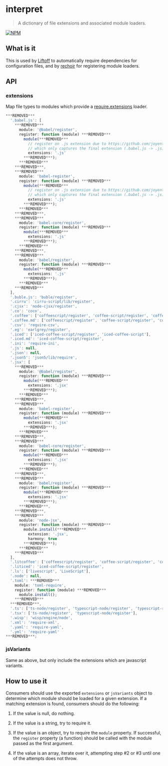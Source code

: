 # interpret
> A dictionary of file extensions and associated module loaders.

[![NPM](https://nodei.co/npm/interpret.png)](https://nodei.co/npm/interpret/)

## What is it
This is used by [Liftoff](http://github.com/tkellen/node-liftoff) to automatically require dependencies for configuration files, and by [rechoir](http://github.com/tkellen/node-rechoir) for registering module loaders.

## API

### extensions
Map file types to modules which provide a [require.extensions] loader.

```js
***REMOVED***
  '.babel.js': [
    ***REMOVED***
      module: '@babel/register',
      register: function (module) ***REMOVED***
        module(***REMOVED***
          // register on .js extension due to https://github.com/joyent/node/blob/v0.12.0/lib/module.js#L353
          // which only captures the final extension (.babel.js -> .js)
          extensions: '.js'
        ***REMOVED***);
      ***REMOVED***
    ***REMOVED***,
    ***REMOVED***
      module: 'babel-register',
      register: function (module) ***REMOVED***
        module(***REMOVED***
          // register on .js extension due to https://github.com/joyent/node/blob/v0.12.0/lib/module.js#L353
          // which only captures the final extension (.babel.js -> .js)
          extensions: '.js'
        ***REMOVED***);
      ***REMOVED***
    ***REMOVED***,
    ***REMOVED***
      module: 'babel-core/register',
      register: function (module) ***REMOVED***
        module(***REMOVED***
          extensions: '.js'
        ***REMOVED***);
      ***REMOVED***
    ***REMOVED***,
    ***REMOVED***
      module: 'babel/register',
      register: function (module) ***REMOVED***
        module(***REMOVED***
          extensions: '.js'
        ***REMOVED***);
      ***REMOVED***
    ***REMOVED***
  ],
  '.buble.js': 'buble/register',
  '.cirru': 'cirru-script/lib/register',
  '.cjsx': 'node-cjsx/register',
  '.co': 'coco',
  '.coffee': ['coffeescript/register', 'coffee-script/register', 'coffeescript', 'coffee-script'],
  '.coffee.md': ['coffeescript/register', 'coffee-script/register', 'coffeescript', 'coffee-script'],
  '.csv': 'require-csv',
  '.eg': 'earlgrey/register',
  '.iced': ['iced-coffee-script/register', 'iced-coffee-script'],
  '.iced.md': 'iced-coffee-script/register',
  '.ini': 'require-ini',
  '.js': null,
  '.json': null,
  '.json5': 'json5/lib/require',
  '.jsx': [
    ***REMOVED***
      module: '@babel/register',
      register: function (module) ***REMOVED***
        module(***REMOVED***
          extensions: '.jsx'
        ***REMOVED***);
      ***REMOVED***
    ***REMOVED***,
    ***REMOVED***
      module: 'babel-register',
      register: function (module) ***REMOVED***
        module(***REMOVED***
          extensions: '.jsx'
        ***REMOVED***);
      ***REMOVED***
    ***REMOVED***,
    ***REMOVED***
      module: 'babel-core/register',
      register: function (module) ***REMOVED***
        module(***REMOVED***
          extensions: '.jsx'
        ***REMOVED***);
      ***REMOVED***
    ***REMOVED***,
    ***REMOVED***
      module: 'babel/register',
      register: function (module) ***REMOVED***
        module(***REMOVED***
          extensions: '.jsx'
        ***REMOVED***);
      ***REMOVED***,
    ***REMOVED***,
    ***REMOVED***
      module: 'node-jsx',
      register: function (module) ***REMOVED***
        module.install(***REMOVED***
          extension: '.jsx',
          harmony: true
        ***REMOVED***);
      ***REMOVED***
    ***REMOVED***
  ],
  '.litcoffee': ['coffeescript/register', 'coffee-script/register', 'coffeescript', 'coffee-script'],
  '.liticed': 'iced-coffee-script/register',
  '.ls': ['livescript', 'LiveScript'],
  '.node': null,
  '.toml': ***REMOVED***
    module: 'toml-require',
    register: function (module) ***REMOVED***
      module.install();
    ***REMOVED***
  ***REMOVED***,
  '.ts': ['ts-node/register', 'typescript-node/register', 'typescript-register', 'typescript-require'],
  '.tsx': ['ts-node/register', 'typescript-node/register'],
  '.wisp': 'wisp/engine/node',
  '.xml': 'require-xml',
  '.yaml': 'require-yaml',
  '.yml': 'require-yaml'
***REMOVED***;
```

### jsVariants
Same as above, but only include the extensions which are javascript variants.

## How to use it

Consumers should use the exported `extensions` or `jsVariants` object to determine which module should be loaded for a given extension. If a matching extension is found, consumers should do the following:

1. If the value is null, do nothing.

2. If the value is a string, try to require it.

3. If the value is an object, try to require the `module` property. If successful, the `register` property (a function) should be called with the module passed as the first argument.

4. If the value is an array, iterate over it, attempting step #2 or #3 until one of the attempts does not throw.

[require.extensions]: http://nodejs.org/api/globals.html#globals_require_extensions

